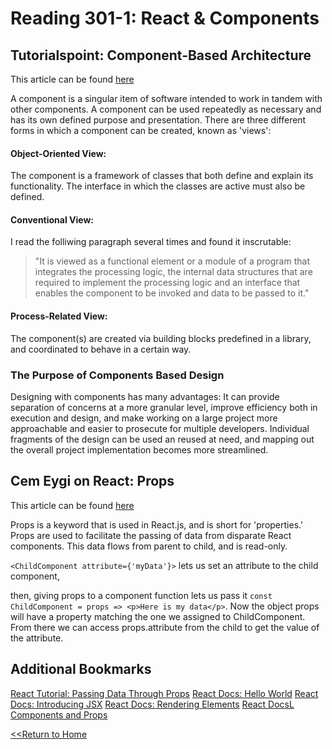 # Reading 301-1: React & Components

## Tutorialspoint: Component-Based Architecture
This article can be found [here](tutorialspoint.com/software_architecture_design/component_based_architecture.htm)

A component is a singular item of software intended to work in tandem with other components. A component can be used repeatedly as necessary and has its own defined purpose and presentation. There are three different forms in which a component can be created, known as 'views':

#### Object-Oriented View:

The component is a framework of classes that both define and explain its functionality. The interface in which the classes are active must also be defined. 

#### Conventional View:

I read the folliwing paragraph several times and found it inscrutable: 

> "It is viewed as a functional element or a module of a program that integrates the processing logic, the internal data structures that are required to implement the processing logic and an interface that enables the component to be invoked and data to be passed to it."

#### Process-Related View:

The component(s) are created via building blocks predefined in a library, and coordinated to behave in a certain way. 

### The Purpose of Components Based Design

Designing with components has many advantages: It can provide separation of concerns at a more granular level, improve efficiency both in execution and design, and make working on a large project more approachable and easier to prosecute for multiple developers. Individual fragments of the design can be used an reused at need, and mapping out the overall project implementation becomes more streamlined. 


## Cem Eygi on React: Props
This article can be found [here](https://itnext.io/what-is-props-and-how-to-use-it-in-react-da307f500da0)

Props is a keyword that is used in React.js, and is short for 'properties.' Props are used to facilitate the passing of data from disparate React components. This data flows from parent to child, and is read-only. 

`<ChildComponent attribute={'myData'}>` lets us set an attribute to the child component, 

then, giving props to a component function lets us pass it `const ChildComponent = props => <p>Here is my data</p>`. Now the object props will have a property matching the one we assigned to ChildComponent. From there we can access props.attribute from the child to get the value of the attribute. 


## Additional Bookmarks

[React Tutorial: Passing Data Through Props](https://reactjs.org/tutorial/tutorial.html)
[React Docs: Hello World](https://reactjs.org/docs/hello-world.html)
[React Docs: Introducing JSX](https://reactjs.org/docs/introducing-jsx.html)
[React Docs: Rendering Elements](https://reactjs.org/docs/rendering-elements.html)
[React DocsL Components and Props](https://reactjs.org/docs/components-and-props.html)

[<<Return to Home](README.md) 